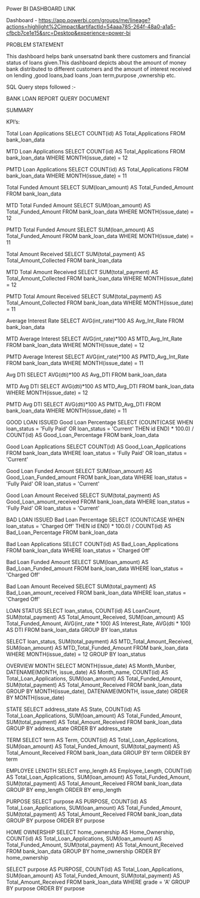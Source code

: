 Power BI DASHBOARD LINK

Dashboard - https://app.powerbi.com/groups/me/lineage?actions=highlight%2Cimpact&artifactId=54aaa785-264f-48a0-a1a5-cfbcb7ce1e15&src=Desktop&experience=power-bi

PROBLEM STATEMENT

This dashboard helps bank unsersatnd bank there customers and financial status of loans given.This dashboard depicts about the amount of money bank distributed to different customers and the amount of interest received on lending ,good loans,bad loans ,loan term,purpose ,ownership etc.


SQL Query steps followed :-

BANK LOAN REPORT QUERY DOCUMENT

SUMMARY

KPI’s:

Total Loan Applications
SELECT COUNT(id) AS Total_Applications FROM bank_loan_data
 
MTD Loan Applications
SELECT COUNT(id) AS Total_Applications FROM bank_loan_data
WHERE MONTH(issue_date) = 12
 
PMTD Loan Applications
SELECT COUNT(id) AS Total_Applications FROM bank_loan_data
WHERE MONTH(issue_date) = 11
 

Total Funded Amount
SELECT SUM(loan_amount) AS Total_Funded_Amount FROM bank_loan_data
 
MTD Total Funded Amount
SELECT SUM(loan_amount) AS Total_Funded_Amount FROM bank_loan_data
WHERE MONTH(issue_date) = 12
 
PMTD Total Funded Amount
SELECT SUM(loan_amount) AS Total_Funded_Amount FROM bank_loan_data
WHERE MONTH(issue_date) = 11
 


Total Amount Received
SELECT SUM(total_payment) AS Total_Amount_Collected FROM bank_loan_data
 
MTD Total Amount Received
SELECT SUM(total_payment) AS Total_Amount_Collected FROM bank_loan_data
WHERE MONTH(issue_date) = 12
 
PMTD Total Amount Received
SELECT SUM(total_payment) AS Total_Amount_Collected FROM bank_loan_data
WHERE MONTH(issue_date) = 11
 

Average Interest Rate
SELECT AVG(int_rate)*100 AS Avg_Int_Rate FROM bank_loan_data
 
MTD Average Interest
SELECT AVG(int_rate)*100 AS MTD_Avg_Int_Rate FROM bank_loan_data
WHERE MONTH(issue_date) = 12
 
PMTD Average Interest
SELECT AVG(int_rate)*100 AS PMTD_Avg_Int_Rate FROM bank_loan_data
WHERE MONTH(issue_date) = 11
 





Avg DTI
SELECT AVG(dti)*100 AS Avg_DTI FROM bank_loan_data
 
MTD Avg DTI
SELECT AVG(dti)*100 AS MTD_Avg_DTI FROM bank_loan_data
WHERE MONTH(issue_date) = 12
 
PMTD Avg DTI
SELECT AVG(dti)*100 AS PMTD_Avg_DTI FROM bank_loan_data
WHERE MONTH(issue_date) = 11
 


GOOD LOAN ISSUED
Good Loan Percentage
SELECT
    (COUNT(CASE WHEN loan_status = 'Fully Paid' OR loan_status = 'Current' THEN id END) * 100.0) / 
	COUNT(id) AS Good_Loan_Percentage
FROM bank_loan_data
 
Good Loan Applications
SELECT COUNT(id) AS Good_Loan_Applications FROM bank_loan_data
WHERE loan_status = 'Fully Paid' OR loan_status = 'Current'
 
Good Loan Funded Amount
SELECT SUM(loan_amount) AS Good_Loan_Funded_amount FROM bank_loan_data
WHERE loan_status = 'Fully Paid' OR loan_status = 'Current'
 

Good Loan Amount Received
SELECT SUM(total_payment) AS Good_Loan_amount_received FROM bank_loan_data
WHERE loan_status = 'Fully Paid' OR loan_status = 'Current'
 

BAD LOAN ISSUED
Bad Loan Percentage
SELECT
    (COUNT(CASE WHEN loan_status = 'Charged Off' THEN id END) * 100.0) / 
	COUNT(id) AS Bad_Loan_Percentage
FROM bank_loan_data
 
Bad Loan Applications
SELECT COUNT(id) AS Bad_Loan_Applications FROM bank_loan_data
WHERE loan_status = 'Charged Off'
 
Bad Loan Funded Amount
SELECT SUM(loan_amount) AS Bad_Loan_Funded_amount FROM bank_loan_data
WHERE loan_status = 'Charged Off'
 
Bad Loan Amount Received
SELECT SUM(total_payment) AS Bad_Loan_amount_received FROM bank_loan_data
WHERE loan_status = 'Charged Off'
 

LOAN STATUS
	SELECT
        loan_status,
        COUNT(id) AS LoanCount,
        SUM(total_payment) AS Total_Amount_Received,
        SUM(loan_amount) AS Total_Funded_Amount,
        AVG(int_rate * 100) AS Interest_Rate,
        AVG(dti * 100) AS DTI
    FROM
        bank_loan_data
    GROUP BY
        loan_status
 

SELECT 
	loan_status, 
	SUM(total_payment) AS MTD_Total_Amount_Received, 
	SUM(loan_amount) AS MTD_Total_Funded_Amount 
FROM bank_loan_data
WHERE MONTH(issue_date) = 12 
GROUP BY loan_status
 













OVERVIEW
MONTH
SELECT 
	MONTH(issue_date) AS Month_Munber, 
	DATENAME(MONTH, issue_date) AS Month_name, 
	COUNT(id) AS Total_Loan_Applications,
	SUM(loan_amount) AS Total_Funded_Amount,
	SUM(total_payment) AS Total_Amount_Received
FROM bank_loan_data
GROUP BY MONTH(issue_date), DATENAME(MONTH, issue_date)
ORDER BY MONTH(issue_date)
 


STATE
SELECT 
	address_state AS State, 
	COUNT(id) AS Total_Loan_Applications,
	SUM(loan_amount) AS Total_Funded_Amount,
	SUM(total_payment) AS Total_Amount_Received
FROM bank_loan_data
GROUP BY address_state
ORDER BY address_state
 

TERM
SELECT 
	term AS Term, 
	COUNT(id) AS Total_Loan_Applications,
	SUM(loan_amount) AS Total_Funded_Amount,
	SUM(total_payment) AS Total_Amount_Received
FROM bank_loan_data
GROUP BY term
ORDER BY term
 

EMPLOYEE LENGTH
SELECT 
	emp_length AS Employee_Length, 
	COUNT(id) AS Total_Loan_Applications,
	SUM(loan_amount) AS Total_Funded_Amount,
	SUM(total_payment) AS Total_Amount_Received
FROM bank_loan_data
GROUP BY emp_length
ORDER BY emp_length
 
PURPOSE
SELECT 
	purpose AS PURPOSE, 
	COUNT(id) AS Total_Loan_Applications,
	SUM(loan_amount) AS Total_Funded_Amount,
	SUM(total_payment) AS Total_Amount_Received
FROM bank_loan_data
GROUP BY purpose
ORDER BY purpose
 

HOME OWNERSHIP
SELECT 
	home_ownership AS Home_Ownership, 
	COUNT(id) AS Total_Loan_Applications,
	SUM(loan_amount) AS Total_Funded_Amount,
	SUM(total_payment) AS Total_Amount_Received
FROM bank_loan_data
GROUP BY home_ownership
ORDER BY home_ownership
 

SELECT 
	purpose AS PURPOSE, 
	COUNT(id) AS Total_Loan_Applications,
	SUM(loan_amount) AS Total_Funded_Amount,
	SUM(total_payment) AS Total_Amount_Received
FROM bank_loan_data
WHERE grade = 'A'
GROUP BY purpose
ORDER BY purpose

